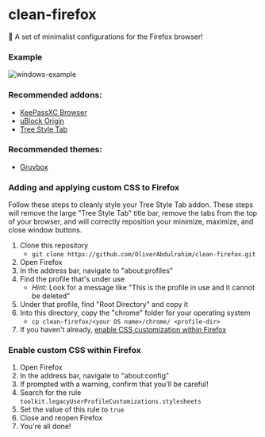 # clean-firefox
🦊 A set of minimalist configurations for the Firefox browser! 


### Example
![windows-example](https://user-images.githubusercontent.com/14153661/208849296-a944cd5e-b66a-4a83-9021-3a76a85da52f.png)

### Recommended addons:
* [KeePassXC Browser](https://addons.mozilla.org/en-US/firefox/addon/keepassxc-browser/)
* [uBlock Origin](https://addons.mozilla.org/en-US/firefox/addon/ublock-origin/)
* [Tree Style Tab](https://addons.mozilla.org/en-US/firefox/addon/tree-style-tab/)

### Recommended themes:
* [Gruvbox](https://addons.mozilla.org/en-US/firefox/addon/gruvboxgruvboxgruvboxgruvboxgr/) 

### Adding and applying custom CSS to Firefox
Follow these steps to cleanly style your Tree Style Tab addon. These steps will remove the large 
"Tree Style Tab" title bar, remove the tabs from the top of your browser, and will correctly reposition 
your minimize, maximize, and close window buttons.
1. Clone this repository
    - `git clone https://github.com/OliverAbdulrahim/clean-firefox.git`
2. Open Firefox
3. In the address bar, navigate to "about:profiles"
4. Find the profile that's under use
    - _Hint:_ Look for a message like "This is the profile in use and it cannot be deleted" 
5. Under that profile, find "Root Directory" and copy it
6. Into this directory, copy the "chrome" folder for your operating system 
    - `cp clean-firefox/<your OS name>/chrome/ <profile-dir>`
7. If you haven't already, [enable CSS customization within Firefox](#enable-custom-css-within-firefox)
    
### Enable custom CSS within Firefox
1. Open Firefox
2. In the address bar, navigate to "about:config"
3. If prompted with a warning, confirm that you'll be careful!
4. Search for the rule `toolkit.legacyUserProfileCustomizations.stylesheets`
5. Set the value of this rule to `true`
6. Close and reopen Firefox
7. You're all done!

